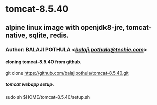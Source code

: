 # tomcat-8.5.40
## alpine linux image with openjdk8-jre, tomcat-native, sqlite, redis.
### Author: BALAJI POTHULA <*balaji.pothula@techie.com*>

#### cloning tomcat-8.5.40 from github.
git clone https://github.com/balajipothula/tomcat-8.5.40.git

##### tomcat webapp setup.
sudo sh $HOME/tomcat-8.5.40/setup.sh
